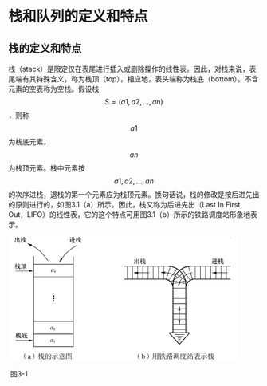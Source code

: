# 栈和队列的定义和特点

## 栈的定义和特点

栈（stack）是限定仅在表尾进行插入或删除操作的线性表。因此，对栈来说，表尾端有其特殊含义，称为栈顶（top），相应地，表头端称为栈底（bottom）。不含元素的空表称为空栈。假设栈$$S=(a1, a2, …, an)$$，则称$$a1$$为栈底元素，$$an$$为栈顶元素。栈中元素按$$a1, a2,…, an$$的次序进栈，退栈的第一个元素应为栈顶元素。换句话说，栈的修改是按后进先出的原则进行的，如图3.1（a）所示。因此，栈又称为后进先出（Last In First Out，LIFO）的线性表，它的这个特点可用图3.1（b）所示的铁路调度站形象地表示。

<img src="../assets/image-20230330171410404.png" alt="image-20230330171410404" style="zoom:50%;" />

​																											图3-1
